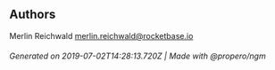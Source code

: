 ## Authors

Merlin Reichwald <merlin.reichwald@rocketbase.io>

###### Generated on 2019-07-02T14:28:13.720Z | Made with @propero/ngm